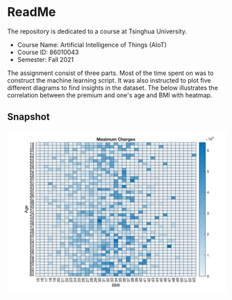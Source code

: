 # ReadMe
The repository is dedicated to a course at Tsinghua University.
* Course Name: Artificial Intelligence of Things (AIoT)
* Course ID: 86010043
* Semester: Fall 2021

The assignment consist of three parts. Most of the time spent on was to construct the machine learning script. It was also instructed to plot five different diagrams to find insights in the dataset. The below illustrates the correlation between the premium and one's age and BMI with heatmap.
## Snapshot
![](./task2/figure5.png)
